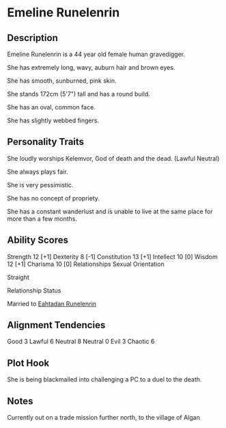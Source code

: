 # Emeline Runelenrin

## Description

Emeline Runelenrin is a 44 year old female human gravedigger.

She has extremely long, wavy, auburn hair and brown eyes.

She has smooth, sunburned, pink skin.

She stands 172cm (5'7") tall and has a round build.

She has an oval, common face.

She has slightly webbed fingers.

## Personality Traits

She loudly worships Kelemvor, God of death and the dead. (Lawful Neutral)

She always plays fair.

She is very pessimistic.

She has no concept of propriety.

She has a constant wanderlust and is unable to live at the same place for more than a few months.

## Ability Scores

Strength 12 [+1]
Dexterity 8 [-1]
Constitution 13 [+1]
Intellect 10 [0]
Wisdom 12 [+1]
Charisma 10 [0]
Relationships
Sexual Orientation

Straight

Relationship Status

Married to [Eahtadan Runelenrin](./Eahtadan_Runelenrin.md)

## Alignment Tendencies

Good 3 Lawful 6
Neutral 8 Neutral 0
Evil 3 Chaotic 6

## Plot Hook

She is being blackmailed into challenging a PC to a duel to the death.

## Notes

Currently out on a trade mission further north, to the village of Algan
